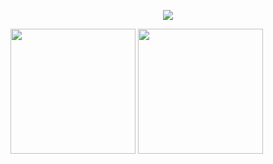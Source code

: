 <p align="center">
  <img src="https://github.com/TassoEnzo/TassoEnzo/raw/main/Assets/typing-enzo.svg" />
</p>

<div>
  <img height="200px" src="https://github-readme-stats.vercel.app/api?username=TassoEnzo&show_icons=true&theme=transparent"/>
  <img height="200px" src="https://github-readme-stats.vercel.app/api/top-langs/?username=anuraghazra&layout=donut"/>
 
</div>
</div>
